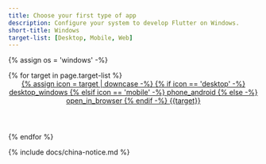 ```yaml
---
title: Choose your first type of app
description: Configure your system to develop Flutter on Windows.
short-title: Windows
target-list: [Desktop, Mobile, Web]
---
```


{% assign os = 'windows' -%}

<div class="card-deck mb-8">
{% for target in page.target-list %}
  <a class="card" id="install-{{os | remove: ' ' | downcase}}" href="{{site.url}}/get-started/install/{{os | remove: ' ' | downcase}}/{{target | downcase}}">
    <div class="card-body">
      <header class="card-title text-center m-0">
        <span class="d-block h1">
          {% assign icon = target | downcase -%}
          {% if icon == 'desktop' -%}
            <span class="material-icons">desktop_windows</span>
          {% elsif icon == 'mobile' -%}
            <span class="material-icons">phone_android</span>
          {% else -%}
            <span class="material-icons">open_in_browser</span>
          {% endif -%}
        </span>
        <span class="text-muted text-nowrap">{{target}}</span>
      </header>
    </div>
  </a>
{% endfor %}
</div>

{% include docs/china-notice.md %}
